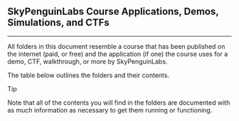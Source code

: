 ## SkyPenguinLabs Course Applications, Demos, Simulations, and CTFs
---

All folders in this document resemble a course that has been published on the internet (paid, or free) and the application (if one) the course uses for a demo, CTF, walkthrough, or more by SkyPenguinLabs.

The table below outlines the folders and their contents.

> [!TIP]
> Note that all of the contents you will find in the folders are documented with as much information as necessary to get them running or functioning. 
